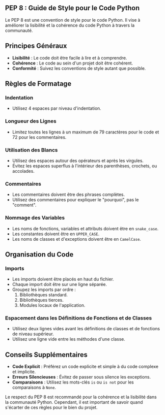 ## PEP 8 : Guide de Style pour le Code Python

Le PEP 8 est une convention de style pour le code Python. Il vise à améliorer la lisibilité et la cohérence du code Python à travers la communauté.

## Principes Généraux

- **Lisibilité** : Le code doit être facile à lire et à comprendre.
- **Cohérence** : Le code au sein d'un projet doit être cohérent.
- **Conformité** : Suivez les conventions de style autant que possible.

## Règles de Formatage

### Indentation
- Utilisez 4 espaces par niveau d'indentation.

### Longueur des Lignes
- Limitez toutes les lignes à un maximum de 79 caractères pour le code et 72 pour les commentaires.

### Utilisation des Blancs
- Utilisez des espaces autour des opérateurs et après les virgules.
- Évitez les espaces superflus à l'intérieur des parenthèses, crochets, ou accolades.

### Commentaires
- Les commentaires doivent être des phrases complètes.
- Utilisez des commentaires pour expliquer le "pourquoi", pas le "comment".

### Nommage des Variables
- Les noms de fonctions, variables et attributs doivent être en ```snake_case```.
- Les constantes doivent être en ```UPPER_CASE```.
- Les noms de classes et d'exceptions doivent être en 
```CamelCase```.

## Organisation du Code

### Imports
- Les imports doivent être placés en haut du fichier.
- Chaque import doit être sur une ligne séparée.
- Groupez les imports par ordre :
  1. Bibliothèques standard.
  2. Bibliothèques tierces.
  3. Modules locaux de l'application.

### Espacement dans les Définitions de Fonctions et de Classes
- Utilisez deux lignes vides avant les définitions de classes et de fonctions de niveau supérieur.
- Utilisez une ligne vide entre les méthodes d'une classe.

## Conseils Supplémentaires

- **Code Explicit** : Préférez un code explicite et simple à du code complexe et implicite.
- **Erreurs Silencieuses** : Évitez de passer sous silence les exceptions.
- **Comparaisons** : Utilisez les mots-clés 
```is``` ou ```is not``` pour les comparaisons à ```None```.

Le respect du PEP 8 est recommandé pour la cohérence et la lisibilité dans la communauté Python. Cependant, il est important de savoir quand s'écarter de ces règles pour le bien du projet.
